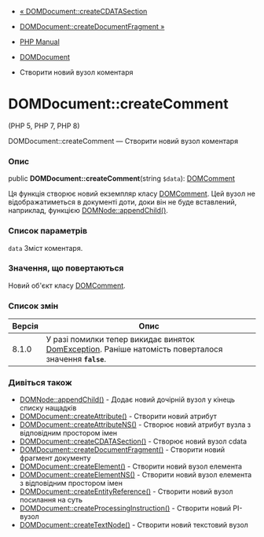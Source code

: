 - [« DOMDocument::createCDATASection](domdocument.createcdatasection.md)
- [DOMDocument::createDocumentFragment »](domdocument.createdocumentfragment.md)

- [PHP Manual](index.md)
- [DOMDocument](class.domdocument.md)
- Створити новий вузол коментаря

# DOMDocument::createComment

(PHP 5, PHP 7, PHP 8)

DOMDocument::createComment — Створити новий вузол коментаря

### Опис

public **DOMDocument::createComment**(string `$data`):
[DOMComment](class.domcomment.md)

Ця функція створює новий екземпляр класу
[DOMComment](class.domcomment.md). Цей вузол не відображатиметься в
документі доти, доки він не буде вставлений, наприклад, функцією
[DOMNode::appendChild()](domnode.appendchild.md).

### Список параметрів

`data`
Зміст коментаря.

### Значення, що повертаються

Новий об'єкт класу [DOMComment](class.domcomment.md).

### Список змін

| Версія | Опис                                                                                                                           |
| ------ | ------------------------------------------------------------------------------------------------------------------------------ |
| 8.1.0  | У разі помилки тепер викидає виняток [DomException](class.domexception.md). Раніше натомість поверталося значення **`false`**. |

### Дивіться також

- [DOMNode::appendChild()](domnode.appendchild.md) - Додає новий
дочірній вузол у кінець списку нащадків
- [DOMDocument::createAttribute()](domdocument.createattribute.md) -
Створити новий атрибут
- [DOMDocument::createAttributeNS()](domdocument.createattributens.md) -
Створює новий атрибут вузла з відповідним простором імен
- [DOMDocument::createCDATASection()](domdocument.createcdatasection.md) -
Створює новий вузол cdata
- [DOMDocument::createDocumentFragment()](domdocument.createdocumentfragment.md) -
Створити новий фрагмент документу
- [DOMDocument::createElement()](domdocument.createelement.md) -
Створити новий вузол елемента
- [DOMDocument::createElementNS()](domdocument.createelementns.md) -
Створити новий вузол елемента з відповідним простором імен
- [DOMDocument::createEntityReference()](domdocument.createentityreference.md) -
Створити новий вузол посилання на суть
- [DOMDocument::createProcessingInstruction()](domdocument.createprocessinginstruction.md) -
Створити новий PI-вузол
- [DOMDocument::createTextNode()](domdocument.createtextnode.md) -
Створити новий текстовий вузол
